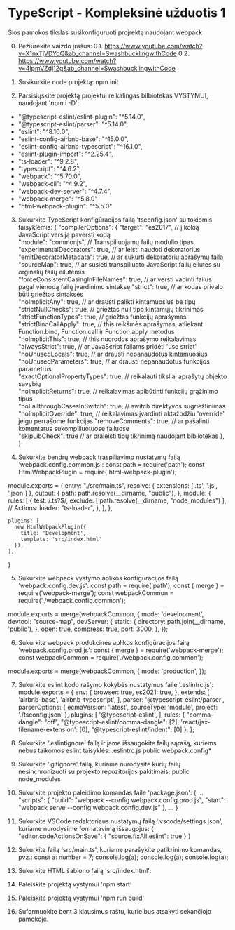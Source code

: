 # TypeScript - Kompleksinė užduotis 1

Šios pamokos tikslas susikonfiguruoti projrektą naudojant webpack

0. Pežiūrėkite vaizdo įrašus:
  0.1. https://www.youtube.com/watch?v=X1nxTjVDYdQ&ab_channel=SwashbucklingwithCode
  0.2. https://www.youtube.com/watch?v=4lpmVZdj12g&ab_channel=SwashbucklingwithCode

1. Susikurkite node projektą:
  npm init

2. Parsisiųskite projektą projektui reikalingas bilbiotekas VYSTYMUI, naudojant 'npm i -D':
  * "@typescript-eslint/eslint-plugin": "^5.14.0",
  * "@typescript-eslint/parser": "^5.14.0",
  * "eslint": "^8.10.0",
  * "eslint-config-airbnb-base": "^15.0.0",
  * "eslint-config-airbnb-typescript": "^16.1.0",
  * "eslint-plugin-import": "^2.25.4",
  * "ts-loader": "^9.2.8",
  * "typescript": "^4.6.2",
  * "webpack": "^5.70.0",
  * "webpack-cli": "^4.9.2",
  * "webpack-dev-server": "^4.7.4",
  * "webpack-merge": "^5.8.0"
  * "html-webpack-plugin": "^5.5.0"

3. Sukurkite TypeScript konfigūracijos failą 'tsconfig.json' su tokiomis taisyklėmis:
  {
    "compilerOptions": {
      "target": "es2017", // į kokią JavaScript versiją paversti kodą                 
      "module": "commonjs", // Transpiliuojamų failų modulio tipas                        
      "experimentalDecorators": true, // ar leisti naudoti dekoratorius               
      "emitDecoratorMetadata": true, // ar sukurti dekoratorių aprašymų failą               
      "sourceMap": true, // ar susieti transpiliuoto JavaScript failų eilutes su orginalių failų eilutėmis                           
      "forceConsistentCasingInFileNames": true, // ar versti vadinti failus pagal vienodą failų įvardinimo sintaksę
      "strict": true, // ar kodas privalo būti griežtos sintaksės                            
      "noImplicitAny": true, // ar drausti palikti kintamuosius be tipų                       
      "strictNullChecks": true, // griežtas null tipo kintamųjų tikrinimas                    
      "strictFunctionTypes": true, // griežtas funkcijų aprašymas                 
      "strictBindCallApply": true, // this reikšmės aprašymas, atliekant Function.bind, Function.call ir Function.apply metodus                 
      "noImplicitThis": true, // this nuorodos aprašymo reikalavimas                      
      "alwaysStrict": true, // ar JavaScript failams pridėti 'use strict'                        
      "noUnusedLocals": true, // ar drausti nepanaudotus kintamuosius
      "noUnusedParameters": true, // ar drausti nepanaudotus funkcijos parametrus                
      "exactOptionalPropertyTypes": true, // reikalauti tiksliai aprašytų objekto savybių            
      "noImplicitReturns": true, // reikalavimas apibūtinti funkcijų grąžinimo tipus                   
      "noFallthroughCasesInSwitch": true, // switch direktyvos sugriežtinimas
      "noImplicitOverride": true, // reikalavimas įvardinti  aktažodžiu 'override' jeigu perrašome funkcijas
      "removeComments": true, // ar pašalinti komentarus sukompiliuotuose failuose                    
      "skipLibCheck": true // ar praleisti tipų tikrinimą naudojant bibliotekas
    },
  }

4. Sukurkite bendrų webpack traspiliavimo nustatymų failą 'webpack.config.common.js':
  const path = require('path');
  const HtmlWebpackPlugin = require('html-webpack-plugin');

  module.exports = {
    entry: "./src/main.ts",
    resolve: {
      extensions: ['.ts', '.js', '.json']
    },
    output: {
      path: path.resolve(__dirname, "public"),
    },
    module: {
      rules: [
        {
          test: /\.ts?$/,
          exclude: [
            path.resolve(__dirname, "node_modules")
          ],
          // Actions:
          loader: "ts-loader",
        },
      ],
    },

    plugins: [
      new HtmlWebpackPlugin({
        title: 'Development',
        template: 'src/index.html'
      }),
    ],
  }

5. Sukurkite webpack vystymo aplikos konfigūracijos failą 'webpack.config.dev.js':
  const path = require('path');
  const { merge } = require('webpack-merge');
  const webpackCommon = require('./webpack.config.common');

  module.exports = merge(webpackCommon, {
    mode: 'development',
    devtool: "source-map",
    devServer: {
      static: {
        directory: path.join(__dirname, 'public'),
      },
      open: true,
      compress: true,
      port: 3000,
    },
  });

6. Sukurkite webpack produkcinės aplikos konfigūracijos failą 'webpack.config.prod.js':
  const { merge } = require('webpack-merge');
  const webpackCommon = require('./webpack.config.common');

  module.exports = merge(webpackCommon, {
    mode: 'production',
  });

7. Sukurkite eslint kodo rašymo kokybės nustatymus faile '.eslintrc.js':
  module.exports = {
    env: {
      browser: true,
      es2021: true,
    },
    extends: [
      'airbnb-base',
      'airbnb-typescript',
    ],
    parser: '@typescript-eslint/parser',
    parserOptions: {
      ecmaVersion: 'latest',
      sourceType: 'module',
      project: './tsconfig.json'
    },
    plugins: [
      '@typescript-eslint',
    ],
    rules: {
      "comma-dangle": "off",
      "@typescript-eslint/comma-dangle": [2],
      'react/jsx-filename-extension': [0],
      "@typescript-eslint/indent": [0]
    },
  };

8. Sukurkite '.eslintignore' failą ir jame išsaugokite failų sąrašą, kuriems nebus taikomos eslint taisyklės:
  .eslintrc.js
  public
  webpack.config*

9. Sukurkite '.gitignore' failą, kuriame nurodysite kurių failų nesinchronizuoti su projekto repozitorijos pakitimais:
  public
  node_modules

10. Sukurkite projekto paleidimo komandas faile 'package.json':
  {
    ...
    "scripts": {
      "build": "webpack --config webpack.config.prod.js",
      "start": "webpack serve --config webpack.config.dev.js"
    },
    ...
  }

11. Sukurkite VSCode redaktoriaus nustatymų failą '.vscode/settings.json', kuriame nurodysime formatavimą išsaugojus:
  {
    "editor.codeActionsOnSave": {
      "source.fixAll.eslint": true
    }
  }

12. Sukurkite failą 'src/main.ts', kuriame parašykite patikrinimo komandas, pvz.: 
  const a: number = 7;
  console.log(a);
  console.log(a);
  console.log(a);

13. Sukurkite HTML šablono failą 'src/index.html':
  <!DOCTYPE html>
  <html lang="en">

  <head>
    <meta charset="UTF-8">
    <meta http-equiv="X-UA-Compatible" content="IE=edge">
    <meta name="viewport" content="width=device-width, initial-scale=1.0">
    <!-- CSS only -->
    <link href="https://cdn.jsdelivr.net/npm/bootstrap@5.1.3/dist/css/bootstrap.min.css" rel="stylesheet"
      integrity="sha384-1BmE4kWBq78iYhFldvKuhfTAU6auU8tT94WrHftjDbrCEXSU1oBoqyl2QvZ6jIW3" crossorigin="anonymous">
    <!-- JavaScript Bundle with Popper -->
    <script src="https://cdn.jsdelivr.net/npm/bootstrap@5.1.3/dist/js/bootstrap.bundle.min.js"
      integrity="sha384-ka7Sk0Gln4gmtz2MlQnikT1wXgYsOg+OMhuP+IlRH9sENBO0LRn5q+8nbTov4+1p" crossorigin="anonymous"></script>
    <title>TS projektas</title>
  </head>

  <body>
    <main id="root"></main>

  </body>

  </html>

14. Paleiskite projektą vystymui 'npm start'

15. Paleiskite projektą vystymui 'npm run build'

16. Suformuokite bent 3 klausimus raštu, kurie bus atsakyti sekančiojo pamokoje.